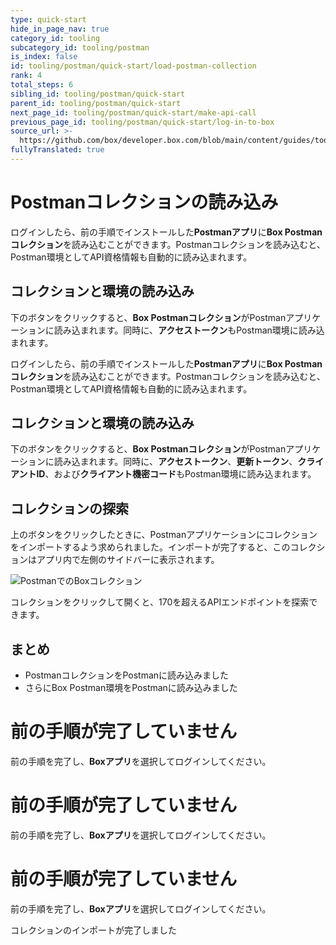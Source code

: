 ```yaml
---
type: quick-start
hide_in_page_nav: true
category_id: tooling
subcategory_id: tooling/postman
is_index: false
id: tooling/postman/quick-start/load-postman-collection
rank: 4
total_steps: 6
sibling_id: tooling/postman/quick-start
parent_id: tooling/postman/quick-start
next_page_id: tooling/postman/quick-start/make-api-call
previous_page_id: tooling/postman/quick-start/log-in-to-box
source_url: >-
  https://github.com/box/developer.box.com/blob/main/content/guides/tooling/postman/quick-start/4-load-postman-collection.md
fullyTranslated: true
---
```

<!-- alex disable postman-postwoman -->

# Postmanコレクションの読み込み

<LoggedIn>

ログインしたら、前の手順でインストールした**Postmanアプリ**に**Box Postmanコレクション**を読み込むことができます。Postmanコレクションを読み込むと、Postman環境としてAPI資格情報も自動的に読み込まれます。

## コレクションと環境の読み込み

下のボタンをクリックすると、**Box Postmanコレクション**がPostmanアプリケーションに読み込まれます。同時に、**アクセストークン**もPostman環境に読み込まれます。

<Trigger option="postman_collection_downloaded" value>

<Postman>

</Postman>

</Trigger>

</LoggedIn>

<LoggedIn id="postman_credentials">

ログインしたら、前の手順でインストールした**Postmanアプリ**に**Box Postmanコレクション**を読み込むことができます。Postmanコレクションを読み込むと、Postman環境としてAPI資格情報も自動的に読み込まれます。

## コレクションと環境の読み込み

下のボタンをクリックすると、**Box Postmanコレクション**がPostmanアプリケーションに読み込まれます。同時に、**アクセストークン**、**更新トークン**、**クライアントID**、および**クライアント機密コード**もPostman環境に読み込まれます。

<Trigger option="postman_collection_downloaded" value>

<Postman env="postman_credentials">

</Postman>

</Trigger>

</LoggedIn>

<Choice option="postman_collection_downloaded" value color="none">

## コレクションの探索

上のボタンをクリックしたときに、Postmanアプリケーションにコレクションをインポートするよう求められました。インポートが完了すると、このコレクションはアプリ内で左側のサイドバーに表示されます。

<ImageFrame border center shadow width="600">

![PostmanでのBoxコレクション](./collection-in-postman.png)

</ImageFrame>

コレクションをクリックして開くと、170を超えるAPIエンドポイントを探索できます。

## まとめ

* PostmanコレクションをPostmanに読み込みました
* さらにBox Postman環境をPostmanに読み込みました

</Choice>

<Choice option="postman.app_type" value="use_box" color="none">

<LoggedIn reverse>

<Message danger>

# 前の手順が完了していません

前の手順を完了し、**Boxアプリ**を選択してログインしてください。

</Message>

</LoggedIn>

</Choice>

<Choice option="postman.app_type" value="use_own" color="none">

<LoggedIn id="postman_credentials" reverse>

<Message danger>

# 前の手順が完了していません

前の手順を完了し、**Boxアプリ**を選択してログインしてください。

</Message>

</LoggedIn>

</Choice>

<Choice option="postman.app_type" unset color="none">

<LoggedIn id="postman_credentials" reverse>

<Message danger>

# 前の手順が完了していません

前の手順を完了し、**Boxアプリ**を選択してログインしてください。

</Message>

</LoggedIn>

</Choice>

<Observe option="postman_collection_downloaded" value>

<Next>

コレクションのインポートが完了しました

</Next>

</Observe>
